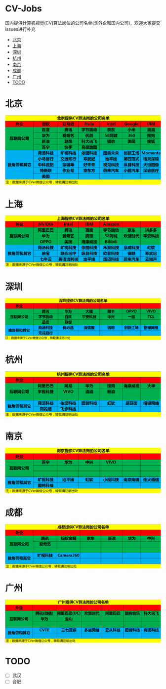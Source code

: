 # CV-Jobs
国内提供计算机视觉(CV)算法岗位的公司名单(含外企和国内公司)，欢迎大家提交issues进行补充

<!-- MarkdownTOC depth=4 -->

- [北京](#Beijing)
- [上海](#Shanghai)
- [深圳](#Shenzhen)
- [杭州](#Hangzhou)
- [南京](#Nanjing)
- [成都](#Chengdu)
- [广州](#Guangzhou)
- [TODO](#TODO)

<a name="Beijing"></a>

# 北京

![](imgs/Beijing.png)

<a name="Shanghai"></a>

# 上海

![](imgs/Shanghai.png)

<a name="Shenzhen"></a>

# 深圳

![](imgs/Shenzhen20191115.png)

<a name="Hangzhou"></a>

# 杭州

![](imgs/Hangzhou.png)

<a name="Nanjing"></a>

# 南京

![](imgs/Nanjing.png)

<a name="Chengdu"></a>

# 成都

![](imgs/Chengdu.png)

<a name="Guangzhou"></a>

# 广州

![](imgs/Guangzhou.png)

<a name="TODO"></a>

# TODO

- [ ] 武汉
- [ ] 合肥